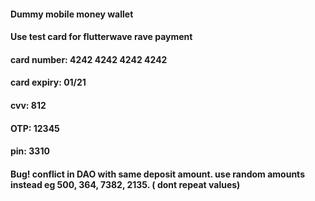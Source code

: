 #### Dummy mobile money wallet
#### Use test card for flutterwave rave payment
#### card number: 4242 4242 4242 4242
#### card expiry: 01/21
#### cvv: 812
#### OTP: 12345 
#### pin: 3310 
#### Bug! conflict in DAO with same deposit amount. use random amounts instead eg 500, 364, 7382, 2135. ( dont repeat values)

